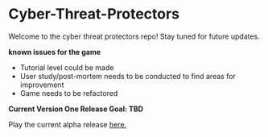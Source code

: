 # Cyber-Threat-Protectors

Welcome to the cyber threat protectors repo! Stay tuned for future updates.

**known issues for the game**
- Tutorial level could be made
- User study/post-mortem needs to be conducted to find areas for improvement
- Game needs to be refactored

**Current Version One Release Goal: TBD**

Play the current alpha release [here.](https://nipshot.itch.io/cyber-threat-protectors-digital-alpha)
